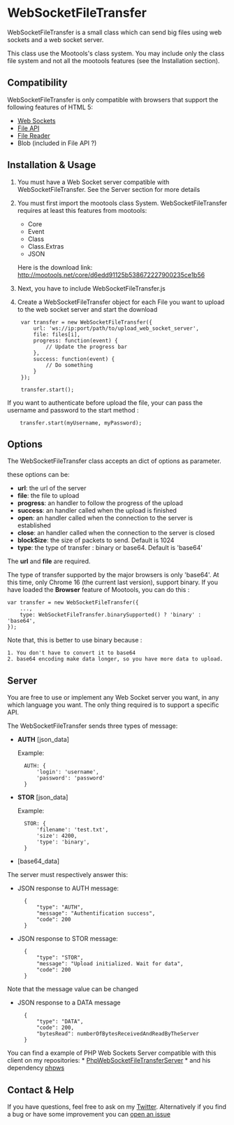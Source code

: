 # WebSocketFileTransfer

WebSocketFileTransfer is a small class which can send big files using web sockets and a web socket server.

This class use the Mootools's class system. You may include only the class file system and not all the mootools features (see the Installation section).

## Compatibility

WebSocketFileTransfer is only compatible with browsers that support the following features of HTML 5:

* [Web Sockets](http://caniuse.com/#feat=websockets)
* [File API](http://caniuse.com/#feat=fileapi)
* [File Reader](http://caniuse.com/#feat=filereader)
* Blob (included in File API ?)

## Installation & Usage

1. You must have a Web Socket server compatible with WebSocketFileTransfer. See the Server section for more details

2. You must first import the mootools class System. WebSocketFileTransfer requires at least this features from mootools:
	* Core
	* Event
	* Class
	* Class.Extras
	* JSON

	Here is the download link: http://mootools.net/core/d6edd91125b538672227900235ce1b56

3. Next, you have to include WebSocketFileTransfer.js

	<script src="sylesheet" href="mootools-core-1.4.3.js"></script>
	<script src="sylesheet" href="WebSocketFileTransfer.js"></script>

4. Create a WebSocketFileTransfer object for each File you want to upload to the web socket server and start the download

		var transfer = new WebSocketFileTransfer({
			url: 'ws://ip:port/path/to/upload_web_socket_server',
			file: files[i],
			progress: function(event) {
				// Update the progress bar
			},
			success: function(event) {
				// Do something
			}
		});

		transfer.start();

If you want to authenticate before upload the file, your can pass the username and password to the start method :

		transfer.start(myUsername, myPassword);


## Options

The WebSocketFileTransfer class accepts an dict of options as parameter.

these options can be:

* **url**: the url of the server
* **file**: the file to upload
* **progress**: an handler to follow the progress of the upload
* **success**: an handler called when the upload is finished
* **open**: an handler called when the connection to the server is established
* **close**: an handler called when the connection to the server is closed
* **blockSize**: the size of packets to send. Default is 1024
* **type**: the type of transfer : binary or base64. Default is 'base64'
	
The **url** and **file** are required.

The type of transfer supported by the major browsers is only 'base64'. At this time, only Chrome 16 (the current last version), support binary.
If you have loaded the **Browser** feature of Mootools, you can do this :

	var transfer = new WebSocketFileTransfer({
		...,
		type: WebSocketFileTransfer.binarySupported() ? 'binary' : 'base64',
	});

Note that, this is better to use binary because :

	1. You don't have to convert it to base64
	2. base64 encoding make data longer, so you have more data to upload.

## Server

You are free to use or implement any Web Socket server you want, in any which language you want. The only thing required is to support a specific API.

The WebSocketFileTransfer sends three types of message:

* **AUTH** [json_data]

	Example:

		AUTH: {
			'login': 'username',
			'password': 'password'
		}

* **STOR** [json_data]

	Example:
	
		STOR: {
			'filename': 'test.txt',
			'size': 4200,
			'type': 'binary',
		}

* [base64_data]

The server must respectively answer this:

* JSON response to AUTH message:
		
		{
			"type": "AUTH",
			"message": "Authentification success",
			"code": 200
		}

* JSON response to STOR message:
	
		{
			"type": "STOR",
			"message": "Upload initialized. Wait for data",
			"code": 200
		}
	
Note that the message value can be changed

* JSON response to a DATA message

		{
			"type": "DATA",
			"code": 200,
			"bytesRead": numberOfBytesReceivedAndReadByTheServer
		}
		
You can find a example of PHP Web Sockets Server compatible with this client on my repositories:
	* [PhpWebSocketFileTransferServer](https://github.com/vincentdieltiens/PhpWebSocketFileTransferServer)
	* and his dependency [phpws](https://github.com/vincentdieltiens/phpws)

## Contact & Help

If you have questions, feel free to ask on my [Twitter](https://twitter.com/#!/and1hotsauce). Alternatively if you find a bug or have some improvement you can [open an issue](https://github.com/vincentdieltiens/WebSocketFileTransfer/issues)